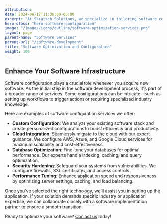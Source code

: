 ```yaml
---
attribution:
date: 2024-06-17T11:36:00-05:00
excerpt: "At Skratsch Solutions, we specialize in tailoring software configurations to meet your unique needs. Whether you're a small business, a startup, or an enterprise, our team of experts ensures seamless integration, performance optimization, and security enhancements."
hero-class: "hero-software-configuration"
image: "/images/icons/outline/software-optimization-services.png"
layout: page
parent-name: "Software Services"
parent-url: "/software-development"
title: "Software Optimization and Configuration"
weight: 100
---
```


## Enhance Your Software Infrastructure

Software configuration plays a crucial role whenever you acquire new software. As the initial step in the software development process, it's part of a broader range of services. Some configurations can be intricate—such as setting up workflows to trigger actions or requiring specialized industry knowledge.

Here are examples of software configuration services we offer:

- **Custom Configuration**: We analyze your existing software stack and create personalized configurations to boost efficiency and productivity.
- **Cloud Integration**: Seamlessly migrate to the cloud with our expert guidance. We configure AWS, Azure, and Google Cloud services for maximum scalability and cost-effectiveness.
- **Database Optimization**: Fine-tune your databases for optimal performance. Our experts handle indexing, caching, and query optimization.
- **Security Hardening**: Safeguard your systems from vulnerabilities. We configure firewalls, SSL certificates, and access controls.
- **Performance Tuning**: Enhance application speed and responsiveness by optimizing server settings, caching, and load balancing.

Once you've selected the right technology, we'll assist you in setting up the application. If your solution demands specific industry or application expertise, we can collaborate closely with a software implementation partner to ensure a smooth transition.

Ready to optimize your software? [Contact us](/contact) today!
